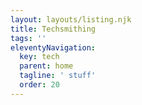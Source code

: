 ```yaml
---
layout: layouts/listing.njk
title: Techsmithing
tags: ''
eleventyNavigation:
  key: tech
  parent: home
  tagline: ' stuff'
  order: 20
---
```

